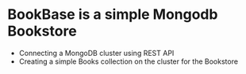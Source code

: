 # BookBase is a simple Mongodb Bookstore

- Connecting a MongoDB cluster using REST API
- Creating a simple Books collection on the cluster for the Bookstore
